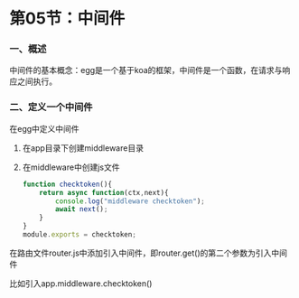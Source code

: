 # 第05节：中间件

### 一、概述

中间件的基本概念：egg是一个基于koa的框架，中间件是一个函数，在请求与响应之间执行。

### 二、定义一个中间件

在egg中定义中间件

1. 在app目录下创建middleware目录

2. 在middleware中创建js文件

   ```js
   function checktoken(){
       return async function(ctx,next){
           console.log("middleware checktoken");
           await next();
       }
   }
   module.exports = checktoken;
   ```

在路由文件router.js中添加引入中间件，即router.get()的第二个参数为引入中间件

比如引入app.middleware.checktoken()